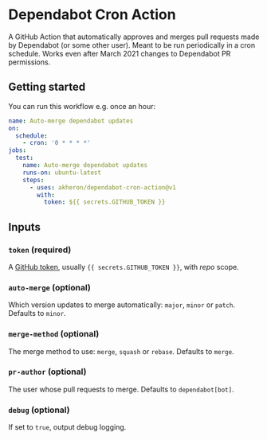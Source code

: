 # Dependabot Cron Action

A GitHub Action that automatically approves and merges pull requests made by
Dependabot (or some other user). Meant to be run periodically in a cron
schedule. Works even after March 2021 changes to Dependabot PR permissions.

## Getting started

You can run this workflow e.g. once an hour:

```yaml
name: Auto-merge dependabot updates
on:
  schedule:
    - cron: '0 * * * *'
jobs:
  test:
    name: Auto-merge dependabot updates
    runs-on: ubuntu-latest
    steps:
      - uses: akheron/dependabot-cron-action@v1
        with:
          token: ${{ secrets.GITHUB_TOKEN }}
```

## Inputs

### `token` (required)

A [GitHub token](https://docs.github.com/en/github/authenticating-to-github/keeping-your-account-and-data-secure/creating-a-personal-access-token), usually `{{ secrets.GITHUB_TOKEN }}`, with _repo_ scope.

### `auto-merge` (optional)

Which version updates to merge automatically: `major`, `minor` or `patch`.
Defaults to `minor`.

### `merge-method` (optional)

The merge method to use: `merge`, `squash` or `rebase`. Defaults to `merge`.

### `pr-author` (optional)

The user whose pull requests to merge. Defaults to `dependabot[bot]`.

### `debug` (optional)

If set to `true`, output debug logging.
